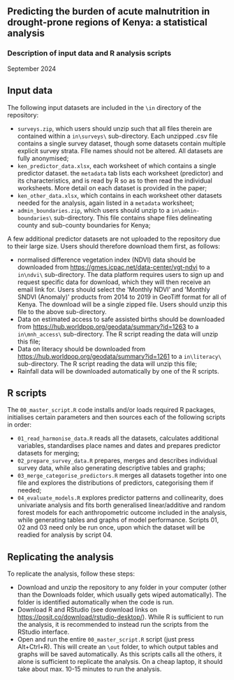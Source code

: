 ## Predicting the burden of acute malnutrition in drought-prone regions of Kenya: a statistical analysis
### Description of input data and R analysis scripts
September 2024

## Input data
The following input datasets are included in the `\in` directory of the repository:
* `surveys.zip`, which users should unzip such that all files therein are contained within a `in\surveys\` sub-directory. Each unzipped .csv file contains a single survey dataset, though some datasets contain multiple explicit survey strata. FIle names should not be altered. All datasets are fully anonymised;
* `ken_predictor_data.xlsx`, each worksheet of which contains a single predictor dataset. the `metadata` tab lists each worksheet (predictor) and its characteristics, and is read by R so as to then read the individual worksheets. More detail on each dataset is provided in the paper;
* `ken_other_data.xlsx`, which contains in each worksheet other datasets needed for the analysis, again listed in a `metadata` worksheet;
* `admin_boundaries.zip`, which users should unzip to a `in\admin-boundaries\` sub-directory. This file contains shape files delineating county and sub-county boundaries for Kenya;

A few additional predictor datasets are not uploaded to the repository due to their large size. Users should therefore download them first, as follows:
* normalised difference vegetation index (NDVI) data should be downloaded from https://gmes.icpac.net/data-center/vgt-ndvi to a `in\ndvi\` sub-directory. The data platform requires users to sign up and request specific data for download, which they will then receive an email link for. Users should select the 'Monthly NDVI' and 'Monthly SNDVI (Anomaly)' products from 2014 to 2019 in GeoTiff format for all of Kenya. The download will be a single zipped file. Users should unzip this file to the above sub-directory.
* Data on estimated access to safe assisted births should be downloaded from https://hub.worldpop.org/geodata/summary?id=1263 to a `in\mnh_access\` sub-directory. The R script reading the data will unzip this file;
* Data on literacy should be downloaded from https://hub.worldpop.org/geodata/summary?id=1261 to a `in\literacy\` sub-directory. The R script reading the data will unzip this file;
* Rainfall data will be downloaded automatically by one of the R scripts.

## R scripts
The `00_master_script.R` code installs and/or loads required R packages, initialises certain parameters and then sources each of the following scripts in order:
* `01_read_harmonise_data.R` reads all the datasets, calculates additional variables, standardises place names and dates and prepares predictor datasets for merging;
* `02_prepare_survey_data.R` prepares, merges and describes individual survey data, while also generating descriptive tables and graphs;
* `03_merge_categorise_predictors.R` merges all datasets together into one file and explores the distributions of predictors, categorising them if needed;
* `04_evaluate_models.R` explores predictor patterns and collinearity, does univariate analysis and fits borth generalised linear/additive and random forest models for each anthropometric outcome included in the analysis, while generating tables and graphs of model performance.
Scripts 01, 02 and 03 need only be run once, upon which the dataset will be readied for analysis by script 04.

## Replicating the analysis
To replicate the analysis, follow these steps:
* Download and unzip the repository to any folder in your computer (other than the Downloads folder, which usually gets wiped automatically). The folder is identified automatically when the code is run.
* Download R and RStudio (see download links on https://posit.co/download/rstudio-desktop/). While R is sufficient to run the analysis, it is recommended to instead run the scripts from the RStudio interface.
* Open and run the entire `00_master_script.R` script (just press Alt+Ctrl+R). This will create an `\out` folder, to which output tables and graphs will be saved automatically. As this scripts calls all the others, it alone is sufficient to replicate the analysis. On a cheap laptop, it should take about max. 10-15 minutes to run the analysis.
